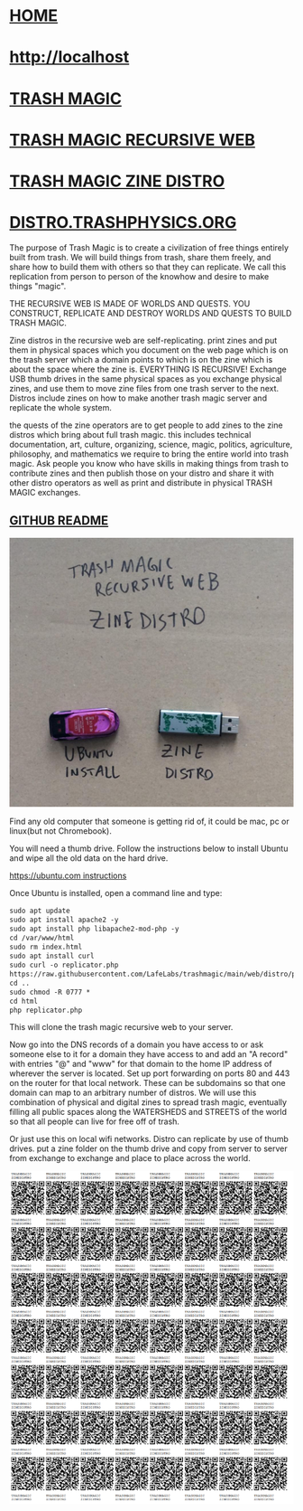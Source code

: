 # [HOME](index.html)

# [http://localhost](http://localhost)

# [TRASH MAGIC](https://github.com/LafeLabs/trashmagic/)

# [TRASH MAGIC RECURSIVE WEB](https://github.com/LafeLabs/trashmagic/tree/main/web)

# [TRASH MAGIC ZINE DISTRO](https://github.com/LafeLabs/trashmagic/tree/main/web/distro)

# [DISTRO.TRASHPHYSICS.ORG](http://distro.trashphysics.org/)

The purpose of Trash Magic is to create a civilization of free things entirely built from trash.  We will build things from trash, share them freely, and share how to build them with others so that they can replicate.  We call this replication from person to person of the knowhow and desire to make things "magic".  

THE RECURSIVE WEB IS MADE OF WORLDS AND QUESTS. YOU CONSTRUCT, REPLICATE AND DESTROY WORLDS AND QUESTS TO BUILD TRASH MAGIC.

Zine distros in the recursive web are self-replicating.  print zines and put them in physical spaces which you document on the web page which is on the trash server which a domain points to which is on the zine which is about the space where the zine is.  EVERYTHING IS RECURSIVE!  Exchange USB thumb drives in the same physical spaces as you exchange physical zines, and use them to move zine files from one trash server to the next.  Distros include zines on how to make another trash magic server and replicate the whole system.  

the quests of the zine operators are to get people to add zines to the zine distros which bring about full trash magic.  this includes technical documentation, art, culture, organizing, science, magic, politics, agriculture, philosophy, and mathematics we require to bring the entire world into trash magic.  Ask people you know who have skills in making things from trash to contribute zines and then publish those on your distro and share it with other distro operators as well as print and distribute in physical TRASH MAGIC exchanges.

## [GITHUB README](https://github.com/LafeLabs/trashmagic/tree/main/web/distro)

![](https://raw.githubusercontent.com/LafeLabs/trashmagic/main/media/trashmagic/zinedistro.png)

Find any old computer that someone is getting rid of, it could be mac, pc or linux(but not Chromebook).  

You will need a thumb drive.  Follow the instructions below to install Ubuntu and wipe all the old data on the hard drive.

[https://ubuntu.com instructions](https://ubuntu.com/tutorials/install-ubuntu-desktop#1-overview)

Once Ubuntu is installed, open a command line and type:

```
sudo apt update
sudo apt install apache2 -y
sudo apt install php libapache2-mod-php -y
cd /var/www/html
sudo rm index.html
sudo apt install curl
sudo curl -o replicator.php https://raw.githubusercontent.com/LafeLabs/trashmagic/main/web/distro/php/replicator.txt
cd ..
sudo chmod -R 0777 *
cd html
php replicator.php
```

This will clone the trash magic recursive web to your server. 

Now go into the DNS records of a domain you have access to or ask someone else to it for a domain they have access to and add an "A record" with entries "@" and "www" for that domain to the home IP address of wherever the server is located.  Set up port forwarding on ports 80 and 443 on the router for that local network.  These can be subdomains so that one domain can map to an arbitrary number of distros.  We will use this combination of physical and digital zines to spread trash magic, eventually filling all public spaces along the WATERSHEDS and STREETS of the world so that all people can live for free off of trash.

Or just use this on local wifi networks.  Distro can replicate by use of thumb drives.  put a zine folder on the thumb drive and copy from server to server from exchange to exchange and place to place across the world.  

![](https://raw.githubusercontent.com/LafeLabs/trashmagic/main/media/trashmagic/qrcode-pages/distro.png)

